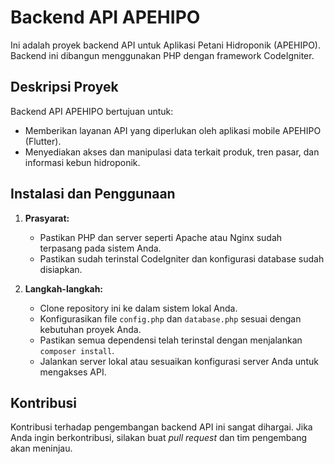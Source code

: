 # Backend API APEHIPO

Ini adalah proyek backend API untuk Aplikasi Petani Hidroponik (APEHIPO). Backend ini dibangun menggunakan PHP dengan framework CodeIgniter.

## Deskripsi Proyek

Backend API APEHIPO bertujuan untuk:
- Memberikan layanan API yang diperlukan oleh aplikasi mobile APEHIPO (Flutter).
- Menyediakan akses dan manipulasi data terkait produk, tren pasar, dan informasi kebun hidroponik.

## Instalasi dan Penggunaan

1. **Prasyarat:**
   - Pastikan PHP dan server seperti Apache atau Nginx sudah terpasang pada sistem Anda.
   - Pastikan sudah terinstal CodeIgniter dan konfigurasi database sudah disiapkan.

2. **Langkah-langkah:**
   - Clone repository ini ke dalam sistem lokal Anda.
   - Konfigurasikan file `config.php` dan `database.php` sesuai dengan kebutuhan proyek Anda.
   - Pastikan semua dependensi telah terinstal dengan menjalankan `composer install`.
   - Jalankan server lokal atau sesuaikan konfigurasi server Anda untuk mengakses API.

## Kontribusi

Kontribusi terhadap pengembangan backend API ini sangat dihargai. Jika Anda ingin berkontribusi, silakan buat *pull request* dan tim pengembang akan meninjau.

